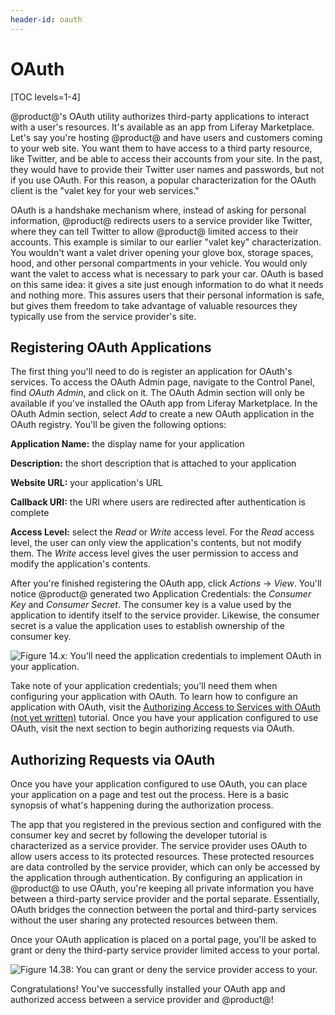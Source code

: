 ```yaml
---
header-id: oauth
---
```


# OAuth

[TOC levels=1-4]

@product@'s OAuth utility authorizes third-party applications to interact with a
user's resources. It's available as an app from Liferay Marketplace. Let's say
you're hosting @product@ and have users and customers coming to your web
site. You want them to have access to a third party resource, like Twitter, and
be able to access their accounts from your site. In the past, they would have
to provide their Twitter user names and passwords, but not if you use OAuth.
For this reason, a popular characterization for the OAuth client is the "valet
key for your web services."

OAuth is a handshake mechanism where, instead of asking for personal
information, @product@ redirects users to a service provider like Twitter, where
they can tell Twitter to allow @product@ limited access to their accounts. This
example is similar to our earlier "valet key" characterization. You wouldn't
want a valet driver opening your glove box, storage spaces, hood, and other
personal compartments in your vehicle. You would only want the valet to
access what is necessary to park your car. OAuth is based on this same
idea: it gives a site just enough information to do what it needs and nothing
more. This assures users that their personal information is safe, but gives
them freedom to take advantage of valuable resources they typically use from the
service provider's site.

## Registering OAuth Applications

The first thing you'll need to do is register an application for OAuth's
services. To access the OAuth Admin page, navigate to the Control Panel, find
*OAuth Admin*, and click on it. The OAuth Admin section will only be available
if you've installed the OAuth app from Liferay Marketplace. In the OAuth Admin
section, select *Add* to create a new OAuth application in the OAuth registry.
You'll be given the following options:

**Application Name:** the display name for your application

**Description:** the short description that is attached to your application

**Website URL:** your application's URL

**Callback URI:** the URI where users are redirected after authentication is
complete

**Access Level:** select the *Read* or *Write* access level. For the *Read*
access level, the user can only view the application's contents, but not modify
them. The *Write* access level gives the user permission to access and modify
the application's contents.

After you're finished registering the OAuth app, click *Actions* &rarr; *View*.
You'll notice @product@ generated two Application Credentials: the *Consumer Key*
and *Consumer Secret*. The consumer key is a value used by the application to
identify itself to the service provider. Likewise, the consumer secret is a
value the application uses to establish ownership of the consumer key.

![Figure 14.x: You'll need the application credentials to implement OAuth in your application.](../../../images-dxp/oauth-app-credentials.png)

Take note of your application credentials; you'll need them when configuring
your application with OAuth. To learn how to configure an application with
OAuth, visit the
[Authorizing Access to Services with OAuth (not yet written)]()
tutorial. Once you have your application configured to use OAuth, visit the
next section to begin authorizing requests via OAuth.

## Authorizing Requests via OAuth

Once you have your application configured to use OAuth, you can place your
application on a page and test out the process. Here is a basic synopsis of
what's happening during the authorization process.

The app that you registered in the previous section and configured with the
consumer key and secret by following the developer tutorial is characterized as
a service provider. The service provider uses OAuth to allow users access to
its protected resources. These protected resources are data controlled by the
service provider, which can only be accessed by the application through
authentication. By configuring an application in @product@ to use OAuth, you're
keeping all private information you have between a third-party service provider
and the portal separate. Essentially, OAuth bridges the connection between the
portal and third-party services without the user sharing any protected
resources between them.

Once your OAuth application is placed on a portal page, you'll be asked to
grant or deny the third-party service provider limited access to your portal.

![Figure 14.38: You can grant or deny the service provider access to your.](../../../images-dxp/oauth-authorize.png)

Congratulations! You've successfully installed your OAuth app and authorized
access between a service provider and @product@!
